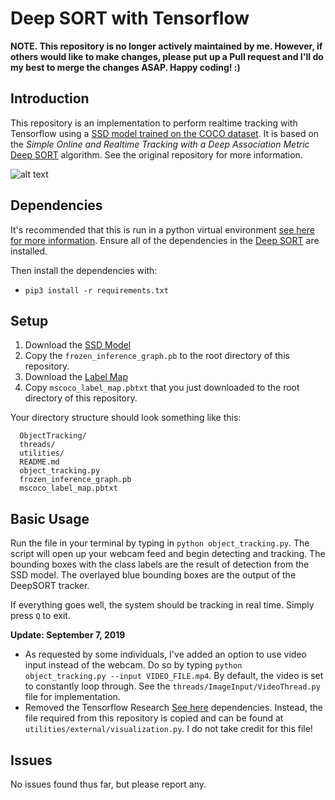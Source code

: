 # Deep SORT with Tensorflow

**NOTE. This repository is no longer actively maintained by me. However, if others would like to make changes, please put up a Pull request and I'll do my best to merge the changes ASAP. Happy coding! :)**

## Introduction

This repository is an implementation to perform realtime tracking with Tensorflow using a [SSD model trained on the COCO dataset](https://github.com/tensorflow/models/blob/master/research/object_detection/g3doc/detection_model_zoo.md). It is based on the *Simple Online and Realtime Tracking with a Deep Association Metric* [Deep SORT](https://github.com/nwojke/deep_sort) algorithm. See the original repository for more information.

![alt text](https://github.com/omarabid59/TensorflowDeepSortTracking/blob/master/output_9Diy2e.gif)

## Dependencies
It's recommended that this is run in a python virtual environment [see here for more information](https://docs.python.org/3/library/venv.html). Ensure all of the dependencies in the [Deep SORT](https://github.com/nwojke/deep_sort) are installed.

Then install the dependencies with:
- `pip3 install -r requirements.txt`


## Setup
1. Download the [SSD Model](http://download.tensorflow.org/models/object_detection/ssd_inception_v2_coco_2018_01_28.tar.gz)
2. Copy the ```frozen_inference_graph.pb``` to the root directory of this repository.
3. Download the [Label Map](https://raw.githubusercontent.com/tensorflow/models/master/research/object_detection/data/mscoco_label_map.pbtxt)
4. Copy ```mscoco_label_map.pbtxt``` that you just downloaded to the root directory of this repository.

Your directory structure should look something like this:
```
  ObjectTracking/
  threads/
  utilities/
  README.md
  object_tracking.py
  frozen_inference_graph.pb
  mscoco_label_map.pbtxt
```

## Basic Usage
Run the file in your terminal by typing in ```python object_tracking.py```. The script will open up your webcam feed and begin detecting and tracking. The bounding boxes with the class labels are the result of detection from the SSD model. The overlayed blue bounding boxes are the output of the DeepSORT tracker.

If everything goes well, the system should be tracking in real time. Simply press ```Q``` to exit.

**Update: September 7, 2019**
- As requested by some individuals, I've added an option to use video input instead of the webcam. Do so by typing `python object_tracking.py --input VIDEO_FILE.mp4`. By default, the video is set to constantly loop through. See the `threads/ImageInput/VideoThread.py` file for implementation.
- Removed the Tensorflow Research [See here](https://github.com/tensorflow/models/blob/master/research/object_detection/g3doc/installation.md) dependencies. Instead, the file required from this repository is copied and can be found at `utilities/external/visualization.py`. I do not take credit for this file!

## Issues
No issues found thus far, but please report any.
